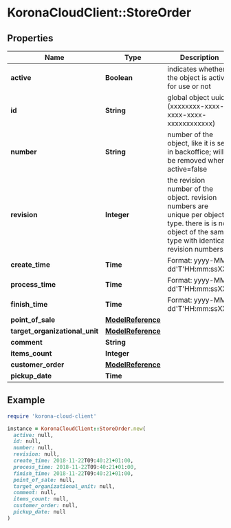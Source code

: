 # KoronaCloudClient::StoreOrder

## Properties

| Name | Type | Description | Notes |
| ---- | ---- | ----------- | ----- |
| **active** | **Boolean** | indicates whether the object is active for use or not | [optional][readonly] |
| **id** | **String** | global object uuid (xxxxxxxx-xxxx-xxxx-xxxx-xxxxxxxxxxxx) | [optional] |
| **number** | **String** | number of the object, like it is set in backoffice; will be removed when active&#x3D;false | [optional] |
| **revision** | **Integer** | the revision number of the object. revision numbers are unique per object-type. there is is no object of the same type with identical revision numbers. | [optional][readonly] |
| **create_time** | **Time** | Format: yyyy-MM-dd&#39;T&#39;HH:mm:ssXXX | [optional] |
| **process_time** | **Time** | Format: yyyy-MM-dd&#39;T&#39;HH:mm:ssXXX | [optional] |
| **finish_time** | **Time** | Format: yyyy-MM-dd&#39;T&#39;HH:mm:ssXXX | [optional] |
| **point_of_sale** | [**ModelReference**](ModelReference.md) |  | [optional] |
| **target_organizational_unit** | [**ModelReference**](ModelReference.md) |  | [optional] |
| **comment** | **String** |  | [optional] |
| **items_count** | **Integer** |  | [optional] |
| **customer_order** | [**ModelReference**](ModelReference.md) |  | [optional] |
| **pickup_date** | **Time** |  | [optional] |

## Example

```ruby
require 'korona-cloud-client'

instance = KoronaCloudClient::StoreOrder.new(
  active: null,
  id: null,
  number: null,
  revision: null,
  create_time: 2018-11-22T09:40:21+01:00,
  process_time: 2018-11-22T09:40:21+01:00,
  finish_time: 2018-11-22T09:40:21+01:00,
  point_of_sale: null,
  target_organizational_unit: null,
  comment: null,
  items_count: null,
  customer_order: null,
  pickup_date: null
)
```

